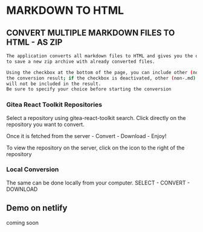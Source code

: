 # MARKDOWN TO HTML
## CONVERT MULTIPLE MARKDOWN FILES TO HTML - AS ZIP
```sh
The application converts all markdown files to HTML and gives you the option
to save a new zip archive with already converted files.  

Using the checkbox at the bottom of the page, you can include other (non-.md) files in
the conversion result; if the checkbox is deactivated, other (non-.md) files
will not be included in the result.  
Be sure to specify your choice before starting the conversion
```

### Gitea React Toolkit Repositories
 Select a repository using gitea-react-toolkit search. Click directly on the repository you want to convert.

Once it is fetched from the server - Convert - Download - Enjoy!

To view the repository on the server, click on the icon to the right of the repository

### Local Conversion
The same can be done locally from your computer. SELECT - CONVERT - DOWNLOAD

## Demo on netlify
coming soon
